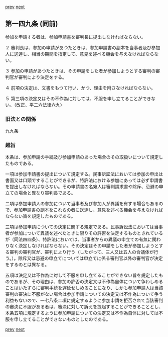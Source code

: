 [prev](/specific/markdowns/特許法/212_Mp-Ch_6-At_148.md)
[next](/specific/markdowns/特許法/214_Mp-Ch_6-At_150.md)
## 第一四九条 (同前)
参加を申請する者は、参加申請書を審判長に提出しなければならない。

２ 審判長は、参加の申請があつたときは、参加申請書の副本を当事者及び参加人に送達し、相当の期間を指定して、意見を述べる機会を与えなければならない。

３ 参加の申請があつたときは、その申請をした者が参加しようとする審判の審判官が審判により決定をする。

４ 前項の決定は、文書をもつて行い、かつ、理由を附さなければならない。

５ 第三項の決定又はその不作為に対しては、不服を申し立てることができない。（改正、平二六法律六九）


### 旧法との関係
九九条

### 趣旨
本条は、参加申請の手続及び参加申請のあった場合のその取扱いについて規定したものである。

一項は参加申請書の提出について規定する。民事訴訟法においては参加の申出は書面又は口頭ですることができるが、特許法における参加にあっては必ず申請書を提出しなければならない。その申請書の名宛人は審判請求書や除斥、忌避の申立ての場合と異なり審判長である。

二項は参加申請人の参加について当事者及び参加人が異議を有する場合もあるので、参加申請書の副本をこれらの者に送達し、意見を述べる機会を与えなければならない旨を規定したものである。

三項は参加申請についての決定に関する規定である。民事訴訟法においては当事者が参加について異議を述べたときに限りその許否を決定するものとされているが（同法四四条）、特許法においては、当事者からの異議の申立ての有無に関わりなく決定しなければならない。その決定はその申請をした者が参加しようとする審判の審判官が、審判により行う（したがって、三人又は五人の合議体が行う。）。除斥又は忌避の申立てについては申立てに係る審判官以外の審判官が決定をするのとは異なる。

五項は決定又は不作為に対して不服を申し立てることができない旨を規定したものであるが、その理由は、参加の許否の決定又は不作為自体について争わしめることはいたずらに審判手続を遅延せしめることになり、しかも参加申請人は当該審判の審決に不服がない場合は参加申請についての決定又は不作為について争う利益もないので、一七八条二項に規定するように参加申請を拒否されて当該審判の審決に不服がある者は、審決に対して訴えを提起することができることとし、本条五項に規定するように参加申請についての決定又は不作為自体に対しては不服を申し立てることができないものとしたのである。


[prev](/specific/markdowns/特許法/212_Mp-Ch_6-At_148.md)
[next](/specific/markdowns/特許法/214_Mp-Ch_6-At_150.md)